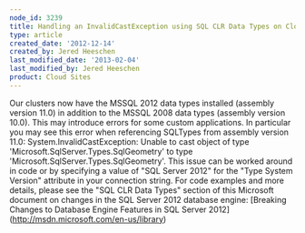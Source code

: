 ```yaml
---
node_id: 3239
title: Handling an InvalidCastException using SQL CLR Data Types on Cloud Sites
type: article
created_date: '2012-12-14'
created_by: Jered Heeschen
last_modified_date: '2013-02-04'
last_modified_by: Jered Heeschen
product: Cloud Sites
---
```


Our clusters now have the MSSQL 2012 data types installed (assembly
version 11.0) in addition to the MSSQL 2008 data types (assembly version
10.0). This may introduce errors for some custom applications. In
particular you may see this error when referencing SQLTypes from
assembly version 11.0: System.InvalidCastException: Unable to cast
object of type 'Microsoft.SqlServer.Types.SqlGeometry' to type
'Microsoft.SqlServer.Types.SqlGeometry'. This issue can be worked around
in code or by specifying a value of "SQL Server 2012" for the "Type
System Version" attribute in your connection string. For code examples
and more details, please see the "SQL CLR Data Types" section of this
Microsoft document on changes in the SQL Server 2012 database engine:
\[Breaking Changes to Database Engine Features in SQL Server
2012\](http://msdn.microsoft.com/en-us/library)

